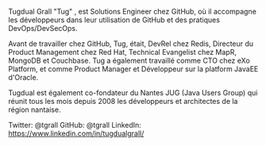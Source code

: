 Tugdual Grall "Tug" , est Solutions Engineer chez GitHub, où il accompagne les développeurs dans leur utilisation de GitHub et des pratiques DevOps/DevSecOps.

Avant de travailler chez GitHub, Tug, était, DevRel chez Redis, Directeur du Product Management chez Red Hat, Technical Evangelist chez MapR, MongoDB et Couchbase. Tug a également travaillé comme CTO chez eXo Platform, et comme Product Manager et Développeur sur la platform JavaEE d'Oracle.

Tugdual est également co-fondateur du Nantes JUG (Java Users Group) qui réunit tous les mois depuis 2008 les développeurs et architectes de la région nantaise.

Twitter: @tgrall
GitHub: @tgrall
LinkedIn: https://www.linkedin.com/in/tugdualgrall/
